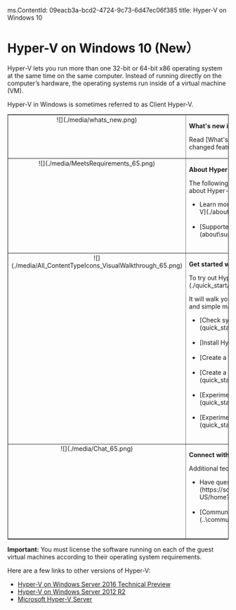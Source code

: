 ms.ContentId: 09eacb3a-bcd2-4724-9c73-6d47ec06f385
title: Hyper-V on Windows 10


# Hyper-V on Windows 10 (New）

Hyper-V lets you run more than one 32-bit or 64-bit x86 operating system at the same time on the same computer. Instead of running directly on the computer’s hardware, the operating systems run inside of a virtual machine (VM).


Hyper-V in Windows is sometimes referred to as Client Hyper-V.

<table border="1" style="background-color:FFFFCC;border-collapse:collapse;border:1px solid FFCC00;color:000000;width:100%" cellpadding="15" cellspacing="3">
	<tr valign="top">
		<td><center>![](./media/whats_new.png)</center></td>
		<td valign="top">
		<p><strong>What's new in Hyper-V?</strong></p>
		<p>Read [What's New](./about/whats_new.md) to learn about new and changed features for Hyper-V in Windows 10.</p></td>
	</tr>
	<tr valign="top">
		<td><center>![](./media/MeetsRequirements_65.png)</center></td>
		<td valign="top">
			<p><strong>About Hyper-V on Windows</strong></p>
			<p>The following articles provide an introduction to and information about Hyper-V on Windows.</p>
			<ul>
				<li class="unordered"> Learn more about virtualization with this [introduction to Hyper-V](./about/hyperv_on_windows.md).<br /><br /></li>
				<li class="unordered">[Supported guest operating systems](about\supported_guest_os.md)<br /><br /></li>
			</ul>	
		</td>
	</tr>
	<tr valign="top">
		<td><center>![](./media/All_ContentTypeIcons_VisualWalkthrough_65.png)</center></td>
		<td valign="top">
			<p><strong>Get started with Hyper-V</strong></p>
			<p>To try out Hyper-V, follow this [walkthrough](./quick_start/walkthrough.md).</p>
			<p>It will walk you through enabling Hyper-V, creating a virtual machine, and simple management through Hyper-V Manager and PowerShell.</p>
			<ul>
				<li class="unordered">[Check system requirements](quick_start\walkthrough_compatibility.md)<br /><br /></li>
                <li class="unordered">[Install Hyper-V](quick_start\walkthrough_install.md)<br /><br /></li>
				<li class="unordered">[Create a switch](quick_start\walkthrough_virtual_switch.md)<br /><br /></li>
				<li class="unordered">[Create a virtual machine](quick_start\walkthrough_create_vm.md)<br /><br /></li>
				<li class="unordered">[Experiment with checkpoints](quick_start\walkthrough_checkpoints.md)<br /><br /></li>
				<li class="unordered">[Experiment with PowerShell](quick_start\walkthrough_powershell.md)<br /><br /></li>
			</ul>
		</td>
	</tr>
	<tr valign="top">
		<td><center>![](./media/Chat_65.png)</center></td>
		<td valign="top">
			<p><strong>Connect with Community and Support</strong></p>
			<p>Additional technical support and community resources</p>
			<ul>
				<li class="unordered"> Have questions? Ask them on the [Hyper-V forums](https://social.technet.microsoft.com/Forums/windowsserver/en-US/home?forum=winserverhyperv)<br /><br /></li>
				<li class="unordered">[Community Resources for Hyper-V and Windows Containers](..\community\community_overview.md)<br /><br /></li>
			</ul>	
		</td>
	</tr>
</table>



**Important:** You must license the software running on each of the guest virtual machines according to their operating system requirements.


Here are a few links to other versions of Hyper-V:
*  [Hyper-V on Windows Server 2016 Technical Preview](https://technet.microsoft.com/en-us/library/mt126117.aspx)
*  [Hyper-V on Windows Server 2012 R2](https://technet.microsoft.com/en-us/library/hh831531.aspx)
*  [Microsoft Hyper-V Server](https://technet.microsoft.com/library/hh923062.aspx)



